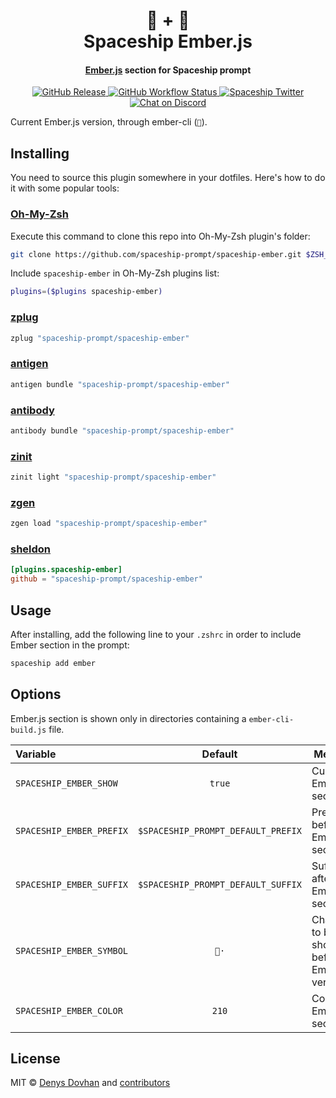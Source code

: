 <h1 align="center">
  🐹 + 🚀
  <br>Spaceship Ember.js<br>
</h1>

<h4 align="center">
  <a href="https://emberjs.com" target="_blank">Ember.js</a> section for Spaceship prompt
</h4>

<p align="center">
  <a href="https://github.com/spaceship-prompt/spaceship-ember/releases">
    <img src="https://img.shields.io/github/v/release/spaceship-prompt/spaceship-ember.svg?style=flat-square"
      alt="GitHub Release" />
  </a>

  <a href="https://github.com/spaceship-prompt/spaceship-ember/actions">
    <img src="https://img.shields.io/github/workflow/status/spaceship-prompt/spaceship-ember/ci?style=flat-square"
      alt="GitHub Workflow Status" />
  </a>

  <a href="https://twitter.com/SpaceshipPrompt">
    <img src="https://img.shields.io/badge/twitter-%40SpaceshipPrompt-00ACEE.svg?style=flat-square"
      alt="Spaceship Twitter" />
  </a>

  <a href="https://discord.gg/NTQWz8Dyt9">
    <img
      src="https://img.shields.io/discord/859409950999707668?label=discord&logoColor=white&style=flat-square"
      alt="Chat on Discord"
    />
  </a>
</p>

Current Ember.js version, through ember-cli (`🐹`).

## Installing

You need to source this plugin somewhere in your dotfiles. Here's how to do it with some popular tools:

### [Oh-My-Zsh]

Execute this command to clone this repo into Oh-My-Zsh plugin's folder:

```zsh
git clone https://github.com/spaceship-prompt/spaceship-ember.git $ZSH_CUSTOM/plugins/spaceship-ember
```

Include `spaceship-ember` in Oh-My-Zsh plugins list:

```zsh
plugins=($plugins spaceship-ember)
```

### [zplug]

```zsh
zplug "spaceship-prompt/spaceship-ember"
```

### [antigen]

```zsh
antigen bundle "spaceship-prompt/spaceship-ember"
```

### [antibody]

```zsh
antibody bundle "spaceship-prompt/spaceship-ember"
```

### [zinit]

```zsh
zinit light "spaceship-prompt/spaceship-ember"
```

### [zgen]

```zsh
zgen load "spaceship-prompt/spaceship-ember"
```

### [sheldon]

```toml
[plugins.spaceship-ember]
github = "spaceship-prompt/spaceship-ember"
```

## Usage

After installing, add the following line to your `.zshrc` in order to include Ember section in the prompt:

```zsh
spaceship add ember
```

## Options

Ember.js section is shown only in directories containing a `ember-cli-build.js` file.

| Variable                 |              Default               | Meaning                                       |
| :----------------------- | :--------------------------------: | --------------------------------------------- |
| `SPACESHIP_EMBER_SHOW`   |               `true`               | Current Ember.js section                      |
| `SPACESHIP_EMBER_PREFIX` | `$SPACESHIP_PROMPT_DEFAULT_PREFIX` | Prefix before Ember.js section                |
| `SPACESHIP_EMBER_SUFFIX` | `$SPACESHIP_PROMPT_DEFAULT_SUFFIX` | Suffix after Ember.js section                 |
| `SPACESHIP_EMBER_SYMBOL` |               `🐹·`                | Character to be shown before Ember.js version |
| `SPACESHIP_EMBER_COLOR`  |               `210`                | Color of Ember.js section                     |

## License

MIT © [Denys Dovhan](http://denysdovhan.com) and [contributors][spaceship-contributors]

<!-- References -->

[Oh-My-Zsh]: https://ohmyz.sh/
[zplug]: https://github.com/zplug/zplug
[antigen]: https://antigen.sharats.me/
[antibody]: https://getantibody.github.io/
[zinit]: https://github.com/zdharma/zinit
[zgen]: https://github.com/tarjoilija/zgen
[sheldon]: https://sheldon.cli.rs/
[spaceship-contributors]: https://github.com/spaceship-prompt/spaceship-prompt/graphs/contributors
